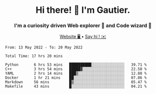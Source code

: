 <h1 align="center">Hi there! 👋 I'm Gautier.</h1>
<h3 align="center">I'm a curiosity driven Web explorer 🚀 and Code wizard 🧙</h3>

<p align="center">
  <a href="http://xisabla.pro">Website 🖥️ </a> •
  <a href="mailto:xisabla.dev@gmail.com">Say hi ! ✉️</a>
</p>

<!--START_SECTION:waka-->

```text
From: 13 May 2022 - To: 20 May 2022

Total Time: 17 hrs 20 mins

Python       6 hrs 53 mins   ██████████░░░░░░░░░░░░░░░   39.71 %
C++          3 hrs 54 mins   █████▓░░░░░░░░░░░░░░░░░░░   22.50 %
YAML         2 hrs 14 mins   ███▒░░░░░░░░░░░░░░░░░░░░░   12.88 %
Docker       1 hr 21 mins    ██░░░░░░░░░░░░░░░░░░░░░░░   07.86 %
Markdown     56 mins         █▒░░░░░░░░░░░░░░░░░░░░░░░   05.47 %
Makefile     43 mins         █░░░░░░░░░░░░░░░░░░░░░░░░   04.21 %
```

<!--END_SECTION:waka-->
